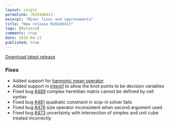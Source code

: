 ```yaml
---
layout: single
permalink: /R20180413
excerpt: "Minor fixes and improvements"
title: "New release R20180413"
tags: [Release]
comments: true
date: 2018-04-13
published: true
---
```


[Download latest release](/download)

### Fixes

* Added support for [harmonic mean operator](command/harmmean)
* Added support in [interp1](command/interp1) to allow the knot points to be decision variables
* Fixed bug [#489](github.com/yalmip/YALMIP/issues/489) complex hermitian matrix cannot be defined by cell syntax
* Fixed bug [#481](github.com/yalmip/YALMIP/issues/481) quadratic constraint in scip-nl solver fails
* Fixed bug [#476](github.com/yalmip/YALMIP/issues/476) size operator inconsistent when second argument used
* Fixed bug [#473](github.com/yalmip/YALMIP/issues/473) uncertainty with intersection of simplex and unit cube treated incorrectly











